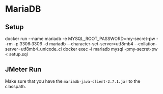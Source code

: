 # MariaDB

## Setup

docker run --name mariadb -e MYSQL_ROOT_PASSWORD=my-secret-pw  --rm -p 3306:3306 -d mariadb --character-set-server=utf8mb4 --collation-server=utf8mb4_unicode_ci
docker exec -i mariadb mysql -pmy-secret-pw < setup.sql

## JMeter Run

Make sure that you have the `mariadb-java-client-2.7.1.jar` to the classpath.

